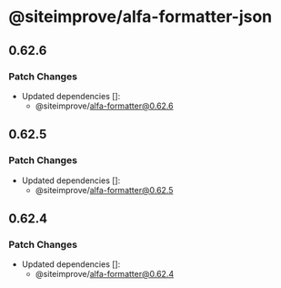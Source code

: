 # @siteimprove/alfa-formatter-json

## 0.62.6

### Patch Changes

- Updated dependencies []:
  - @siteimprove/alfa-formatter@0.62.6

## 0.62.5

### Patch Changes

- Updated dependencies []:
  - @siteimprove/alfa-formatter@0.62.5

## 0.62.4

### Patch Changes

- Updated dependencies []:
  - @siteimprove/alfa-formatter@0.62.4
